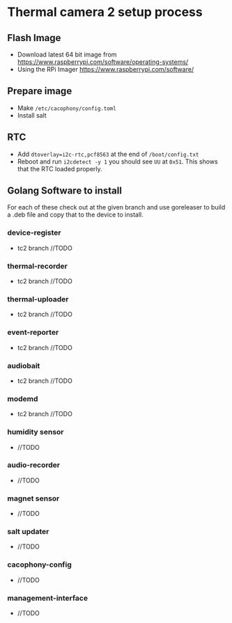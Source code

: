 # Thermal camera 2 setup process

## Flash Image
- Download latest 64 bit image from https://www.raspberrypi.com/software/operating-systems/
- Using the RPi Imager https://www.raspberrypi.com/software/ 

## Prepare image
- Make `/etc/cacophony/config.toml`
- Install salt


## RTC
- Add `dtoverlay=i2c-rtc,pcf8563` at the end of `/boot/config.txt`
- Reboot and run `i2cdetect -y 1` you should see `UU` at `0x51`. This shows that the RTC loaded properly.



## Golang Software to install
For each of these check out at the given branch and use goreleaser to build a .deb file and copy that to the device to install.

### device-register
- tc2 branch //TODO

### thermal-recorder
- tc2 branch //TODO

### thermal-uploader
- tc2 branch //TODO

### event-reporter
- tc2 branch //TODO

### audiobait 
- tc2 branch //TODO

### modemd
- tc2 branch //TODO

### humidity sensor
- //TODO

### audio-recorder
- //TODO

### magnet sensor
- //TODO

### salt updater
- //TODO

### cacophony-config
- //TODO

### management-interface 
- //TODO
